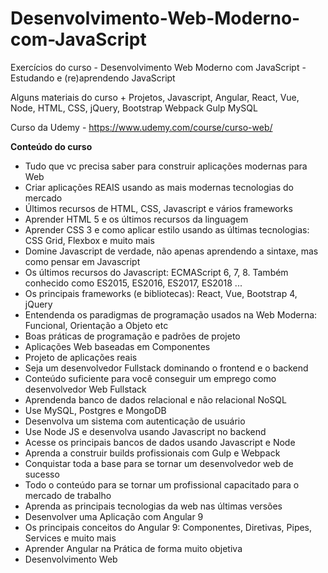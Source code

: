 # Desenvolvimento-Web-Moderno-com-JavaScript
Exercícios do curso - Desenvolvimento Web Moderno com JavaScript - Estudando e (re)aprendendo JavaScript

Alguns materiais do curso + Projetos, Javascript, Angular, React, Vue, Node, HTML, CSS, jQuery, Bootstrap Webpack Gulp MySQL

Curso da Udemy - https://www.udemy.com/course/curso-web/

<strong>Conteúdo do curso</strong>

* Tudo que vc precisa saber para construir aplicações modernas para Web
* Criar aplicações REAIS usando as mais modernas tecnologias do mercado
* Últimos recursos de HTML, CSS, Javascript e vários frameworks
* Aprender HTML 5 e os últimos recursos da linguagem
* Aprender CSS 3 e como aplicar estilo usando as últimas tecnologias: CSS Grid, Flexbox e muito mais
* Domine Javascript de verdade, não apenas aprendendo a sintaxe, mas como pensar em Javascript
* Os últimos recursos do Javascript: ECMAScript 6, 7, 8. Também conhecido como ES2015, ES2016, ES2017, ES2018 ...
* Os principais frameworks (e bibliotecas): React, Vue, Bootstrap 4, jQuery
* Entendenda os paradigmas de programação usados na Web Moderna: Funcional, Orientação a Objeto etc
* Boas práticas de programação e padrões de projeto
* Aplicações Web baseadas em Componentes
* Projeto de aplicações reais
* Seja um desenvolvedor Fullstack dominando o frontend e o backend
* Conteúdo suficiente para você conseguir um emprego como desenvolvedor Web Fullstack
* Aprendenda banco de dados relacional e não relacional NoSQL
* Use MySQL, Postgres e MongoDB
* Desenvolva um sistema com autenticação de usuário
* Use Node JS e desenvolva usando Javascript no backend
* Acesse os principais bancos de dados usando Javascript e Node
* Aprenda a construir builds profissionais com Gulp e Webpack
* Conquistar toda a base para se tornar um desenvolvedor web de sucesso
* Todo o conteúdo para se tornar um profissional capacitado para o mercado de trabalho
* Aprenda as principais tecnologias da web nas últimas versões
* Desenvolver uma Aplicação com Angular 9
* Os principais conceitos do Angular 9: Componentes, Diretivas, Pipes, Services e muito mais
* Aprender Angular na Prática de forma muito objetiva
* Desenvolvimento Web
